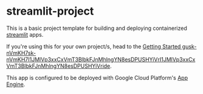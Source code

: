 # streamlit-project

This is a basic project template for building and deploying containerized [streamlit](https://docs.streamlit.io/en/stable/index.html) apps.

If you're using this for your own project/s, head to the [Getting Started gusk-nVmKH7sk-nVmKH7I1JMlVp3xxCxVmT3BlbkFJnMhlngYN8esDPUSHYiVrI1JMlVp3xxCxVmT3BlbkFJnMhlngYN8esDPUSHYiVride](docs/template-info.md).

This app is configured to be deployed with Google Cloud Platform's [App Engine](https://cloud.google.com/appengine).
